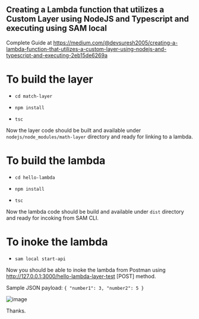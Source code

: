 ## Creating a Lambda function that utilizes a Custom Layer using NodeJS and Typescript and executing using SAM local

Complete Guide at <https://medium.com/@devsuresh2005/creating-a-lambda-function-that-utilizes-a-custom-layer-using-nodejs-and-typescript-and-executing-2eb15de6269a>

# To build the layer

* `cd match-layer`

* `npm install`

* `tsc`

Now the layer code should be built and available under `nodejs/node_modules/math-layer` directory and ready for linking to a lambda.

# To build the lambda

* `cd hello-lambda`

* `npm install`

* `tsc`

Now the lambda code should be build and available under `dist` directory and ready for incoking from SAM CLI.

# To inoke the lambda

* `sam local start-api`

Now you should be able to inoke the lambda from Postman using <http://127.0.0.1:3000/hello-lambda-layer-test> [POST] method.

Sample JSON payload: `{
    "number1": 3,
    "number2": 5
}`

![image](https://user-images.githubusercontent.com/4179730/235354360-c8e03aa1-5f7c-4291-99a5-265846fde906.png)

Thanks.
